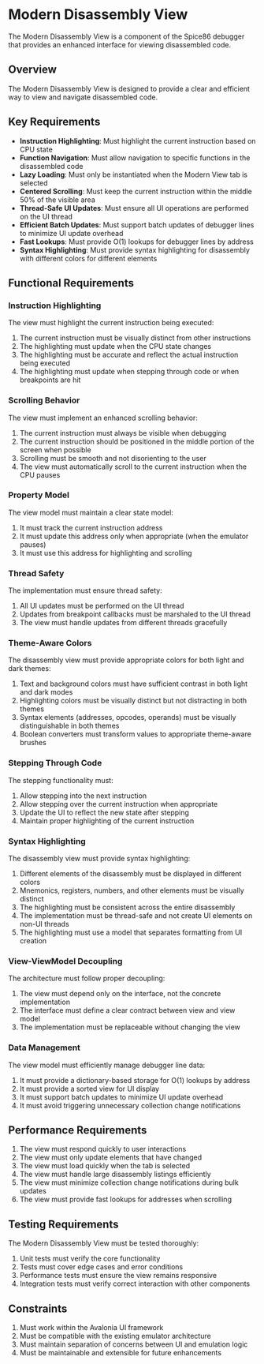 # Modern Disassembly View

The Modern Disassembly View is a component of the Spice86 debugger that provides an enhanced interface for viewing disassembled code.

## Overview

The Modern Disassembly View is designed to provide a clear and efficient way to view and navigate disassembled code.

## Key Requirements

- **Instruction Highlighting**: Must highlight the current instruction based on CPU state
- **Function Navigation**: Must allow navigation to specific functions in the disassembled code
- **Lazy Loading**: Must only be instantiated when the Modern View tab is selected
- **Centered Scrolling**: Must keep the current instruction within the middle 50% of the visible area
- **Thread-Safe UI Updates**: Must ensure all UI operations are performed on the UI thread
- **Efficient Batch Updates**: Must support batch updates of debugger lines to minimize UI update overhead
- **Fast Lookups**: Must provide O(1) lookups for debugger lines by address
- **Syntax Highlighting**: Must provide syntax highlighting for disassembly with different colors for different elements

## Functional Requirements

### Instruction Highlighting

The view must highlight the current instruction being executed:

1. The current instruction must be visually distinct from other instructions
2. The highlighting must update when the CPU state changes
3. The highlighting must be accurate and reflect the actual instruction being executed
4. The highlighting must update when stepping through code or when breakpoints are hit

### Scrolling Behavior

The view must implement an enhanced scrolling behavior:

1. The current instruction must always be visible when debugging
2. The current instruction should be positioned in the middle portion of the screen when possible
3. Scrolling must be smooth and not disorienting to the user
4. The view must automatically scroll to the current instruction when the CPU pauses

### Property Model

The view model must maintain a clear state model:

1. It must track the current instruction address
2. It must update this address only when appropriate (when the emulator pauses)
3. It must use this address for highlighting and scrolling

### Thread Safety

The implementation must ensure thread safety:

1. All UI updates must be performed on the UI thread
2. Updates from breakpoint callbacks must be marshaled to the UI thread
3. The view must handle updates from different threads gracefully

### Theme-Aware Colors

The disassembly view must provide appropriate colors for both light and dark themes:

1. Text and background colors must have sufficient contrast in both light and dark modes
2. Highlighting colors must be visually distinct but not distracting in both themes
3. Syntax elements (addresses, opcodes, operands) must be visually distinguishable in both themes
4. Boolean converters must transform values to appropriate theme-aware brushes

### Stepping Through Code

The stepping functionality must:

1. Allow stepping into the next instruction
2. Allow stepping over the current instruction when appropriate
3. Update the UI to reflect the new state after stepping
4. Maintain proper highlighting of the current instruction

### Syntax Highlighting

The disassembly view must provide syntax highlighting:

1. Different elements of the disassembly must be displayed in different colors
2. Mnemonics, registers, numbers, and other elements must be visually distinct
3. The highlighting must be consistent across the entire disassembly
4. The implementation must be thread-safe and not create UI elements on non-UI threads
5. The highlighting must use a model that separates formatting from UI creation

### View-ViewModel Decoupling

The architecture must follow proper decoupling:

1. The view must depend only on the interface, not the concrete implementation
2. The interface must define a clear contract between view and view model
3. The implementation must be replaceable without changing the view

### Data Management

The view model must efficiently manage debugger line data:

1. It must provide a dictionary-based storage for O(1) lookups by address
2. It must provide a sorted view for UI display
3. It must support batch updates to minimize UI update overhead
4. It must avoid triggering unnecessary collection change notifications

## Performance Requirements

1. The view must respond quickly to user interactions
2. The view must only update elements that have changed
3. The view must load quickly when the tab is selected
4. The view must handle large disassembly listings efficiently
5. The view must minimize collection change notifications during bulk updates
6. The view must provide fast lookups for addresses when scrolling

## Testing Requirements

The Modern Disassembly View must be tested thoroughly:

1. Unit tests must verify the core functionality
2. Tests must cover edge cases and error conditions
3. Performance tests must ensure the view remains responsive
4. Integration tests must verify correct interaction with other components

## Constraints

1. Must work within the Avalonia UI framework
2. Must be compatible with the existing emulator architecture
3. Must maintain separation of concerns between UI and emulation logic
4. Must be maintainable and extensible for future enhancements
